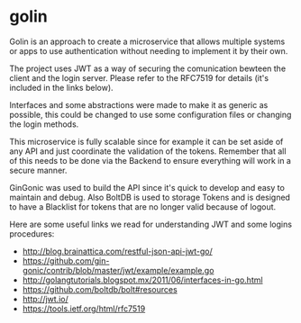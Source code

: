 # golin

Golin is an approach to create a microservice that allows multiple systems or apps to use authentication without needing to implement it by their own.

The project uses JWT as a way of securing the comunication bewteen the client and the login server. Please refer to the RFC7519 for details (it's included in the links below).

Interfaces and some abstractions were made to make it as generic as possible, this could be changed to use some configuration files or changing the login methods.

This microservice is fully scalable since for example it can be set aside of any API and just coordinate the validation of the tokens. Remember that all of this needs to be done via the Backend to ensure everything will work in a secure manner.

GinGonic was used to build the API since it's quick to develop and easy to maintain and debug. Also BoltDB is used to storage Tokens and is designed to have a Blacklist for tokens that are no longer valid because of logout.

Here are some useful links we read for understanding JWT and some logins procedures:
  - http://blog.brainattica.com/restful-json-api-jwt-go/
  - https://github.com/gin-gonic/contrib/blob/master/jwt/example/example.go
  - http://golangtutorials.blogspot.mx/2011/06/interfaces-in-go.html
  - https://github.com/boltdb/bolt#resources
  - http://jwt.io/
  - https://tools.ietf.org/html/rfc7519
  
